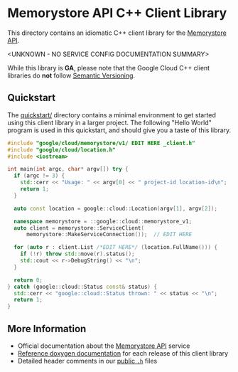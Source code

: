 # Memorystore API C++ Client Library

This directory contains an idiomatic C++ client library for the
[Memorystore API][cloud-service-docs].

\<UNKNOWN - NO SERVICE CONFIG DOCUMENTATION SUMMARY>

While this library is **GA**, please note that the Google Cloud C++ client
libraries do **not** follow [Semantic Versioning](https://semver.org/).

## Quickstart

The [quickstart/](quickstart/README.md) directory contains a minimal environment
to get started using this client library in a larger project. The following
"Hello World" program is used in this quickstart, and should give you a taste of
this library.

<!-- inject-quickstart-start -->

```cc
#include "google/cloud/memorystore/v1/ EDIT HERE _client.h"
#include "google/cloud/location.h"
#include <iostream>

int main(int argc, char* argv[]) try {
  if (argc != 3) {
    std::cerr << "Usage: " << argv[0] << " project-id location-id\n";
    return 1;
  }

  auto const location = google::cloud::Location(argv[1], argv[2]);

  namespace memorystore = ::google::cloud::memorystore_v1;
  auto client = memorystore::ServiceClient(
      memorystore::MakeServiceConnection());  // EDIT HERE

  for (auto r : client.List /*EDIT HERE*/ (location.FullName())) {
    if (!r) throw std::move(r).status();
    std::cout << r->DebugString() << "\n";
  }

  return 0;
} catch (google::cloud::Status const& status) {
  std::cerr << "google::cloud::Status thrown: " << status << "\n";
  return 1;
}
```

<!-- inject-quickstart-end -->

## More Information

- Official documentation about the [Memorystore API][cloud-service-docs] service
- [Reference doxygen documentation][doxygen-link] for each release of this
  client library
- Detailed header comments in our [public `.h`][source-link] files

[cloud-service-docs]: https://cloud.google.com/memorystore/docs/valkey
[doxygen-link]: https://cloud.google.com/cpp/docs/reference/memorystore/latest/
[source-link]: https://github.com/googleapis/google-cloud-cpp/tree/main/google/cloud/memorystore
